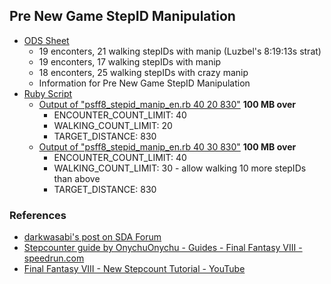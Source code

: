 ## Pre New Game StepID Manipulation

- [ODS Sheet](./psff8rta-stepid-manip-en.zip)
  - 19 enconters, 21 walking stepIDs with manip (Luzbel's 8:19:13s strat)
  - 19 enconters, 17 walking stepIDs with manip
  - 18 enconters, 25 walking stepIDs with crazy manip
  - Information for Pre New Game StepID Manipulation
- [Ruby Script](./psff8_stepid_manip_en.rb)
  - [Output of "psff8_stepid_manip_en.rb 40 20 830"](./stepid_40_20_830.zip) **100 MB over**
    - ENCOUNTER_COUNT_LIMIT: 40
    - WALKING_COUNT_LIMIT: 20
    - TARGET_DISTANCE: 830
  - [Output of "psff8_stepid_manip_en.rb 40 30 830"](./stepid_40_30_830.zip) **100 MB over**
    - ENCOUNTER_COUNT_LIMIT: 40
    - WALKING_COUNT_LIMIT: 30 - allow walking 10 more stepIDs than above
    - TARGET_DISTANCE: 830

### References

- [darkwasabi's post on SDA Forum]( https://forum.speeddemosarchive.com/post/final_fantasy_viii_improving_on_old_847_run725.html#final_fantasy_viii_improving_on_old_847_run725)
- [Stepcounter guide by OnychuOnychu - Guides - Final Fantasy VIII - speedrun.com](https://www.speedrun.com/ff8/guide/ud8pg)
- [Final Fantasy VIII - New Stepcount Tutorial - YouTube](https://www.youtube.com/watch?v=9JSVOUJHY6g)
